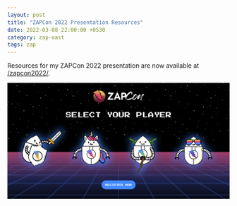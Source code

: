 ```yaml
---
layout: post
title: "ZAPCon 2022 Presentation Resources"
date: 2022-03-08 22:00:00 +0530
category: zap-oast
tags: zap
---
```


Resources for my ZAPCon 2022 presentation are now available at [/zapcon2022/](/zapcon2022/).

[![ZAPCon Banner - "Select your Player"](/assets/images/zapcon2022-select-player.png)](/zapcon2022/)
